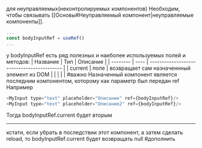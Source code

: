для неуправляемых(неконтролируемых компонентов) 
Необходим, чтобы связывать [[Основы#Неуправляемый компонент|неуправляемые компоненты]].
```javascript
...
const bodyInputRef = useRef()
...
```
у bodyInputRef есть ряд полезных и наиболее используемых полей и методов: 
| Название | Тип  | Описание                                   |
| -------- | ---- | ------------------------------------------ |
| current  | поле | возвращает сам назначеннный элемент из DOM |
|          |      |                                            |
#важно Назначенный компонент является последним компонентом, которому как параметр был передан ref
Например
```javascript
<MyInput type="text" placeholder="Описание" ref={bodyInputRef}/>
<MyInput type="text" placeholder="Описание2" ref={bodyInputRef}/>
```
Тогда bodyInputRef.current будет вторым <MyInput/>

---
кстати, если убрать в последствии этот компонент, а затем сделать reload, то bodyInputRef.current будет возвращать null #дополнить 
